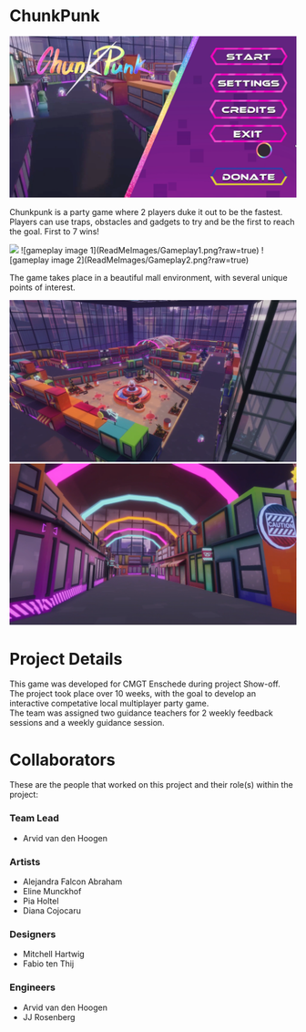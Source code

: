 # ChunkPunk
![Main Menu image](ReadMeImages/MainMenu.png?raw=true)


Chunkpunk is a party game where 2 players duke it out to be the fastest.  
Players can use traps, obstacles and gadgets to try and be the first to reach the goal. First to 7 wins!

<img src="https://github.com/Sad-AI-dev/ChunkPunk/tree/main/ReadMeImages/Gameplay1.png" width="500px" />
![gameplay image 1](ReadMeImages/Gameplay1.png?raw=true)
![gameplay image 2](ReadMeImages/Gameplay2.png?raw=true)

The game takes place in a beautiful mall environment, with several unique points of interest.


![overview of the gameplay environment](ReadMeImages/CutsceneMapOverview.png?raw=true)
![subsection of the gameplay environment](ReadMeImages/CutsceneTunnel.png?raw=true)

# Project Details
This game was developed for CMGT Enschede during project Show-off.  
The project took place over 10 weeks, with the goal to develop an interactive competative local multiplayer party game.  
The team was assigned two guidance teachers for 2 weekly feedback sessions and a weekly guidance session.

# Collaborators
These are the people that worked on this project and their role(s) within the project:

### Team Lead
- Arvid van den Hoogen

### Artists
- Alejandra Falcon Abraham
- Eline Munckhof
- Pia Holtel
- Diana Cojocaru

### Designers
- Mitchell Hartwig
- Fabio ten Thij

### Engineers
- Arvid van den Hoogen
- JJ Rosenberg